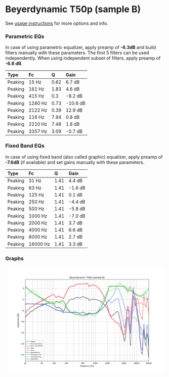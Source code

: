 # Beyerdynamic T50p (sample B)
See [usage instructions](https://github.com/jaakkopasanen/AutoEq#usage) for more options and info.

### Parametric EQs
In case of using parametric equalizer, apply preamp of **-6.3dB** and build filters manually
with these parameters. The first 5 filters can be used independently.
When using independent subset of filters, apply preamp of **-6.8 dB**.

| Type    | Fc      |    Q | Gain     |
|:--------|:--------|:-----|:---------|
| Peaking | 15 Hz   | 0.62 | 6.7 dB   |
| Peaking | 161 Hz  | 1.83 | 4.6 dB   |
| Peaking | 415 Hz  | 0.3  | -8.2 dB  |
| Peaking | 1280 Hz | 0.73 | -10.6 dB |
| Peaking | 2122 Hz | 0.39 | 12.9 dB  |
| Peaking | 116 Hz  | 7.94 | 0.8 dB   |
| Peaking | 2210 Hz | 7.48 | 1.8 dB   |
| Peaking | 3357 Hz | 3.09 | -0.7 dB  |

### Fixed Band EQs
In case of using fixed band (also called graphic) equalizer, apply preamp of **-7.6dB**
(if available) and set gains manually with these parameters.

| Type    | Fc       |    Q | Gain    |
|:--------|:---------|:-----|:--------|
| Peaking | 31 Hz    | 1.41 | 4.4 dB  |
| Peaking | 63 Hz    | 1.41 | -1.6 dB |
| Peaking | 125 Hz   | 1.41 | 0.1 dB  |
| Peaking | 250 Hz   | 1.41 | -4.4 dB |
| Peaking | 500 Hz   | 1.41 | -5.8 dB |
| Peaking | 1000 Hz  | 1.41 | -7.0 dB |
| Peaking | 2000 Hz  | 1.41 | 3.7 dB  |
| Peaking | 4000 Hz  | 1.41 | 6.6 dB  |
| Peaking | 8000 Hz  | 1.41 | 2.7 dB  |
| Peaking | 16000 Hz | 1.41 | 3.3 dB  |

### Graphs
![](./Beyerdynamic%20T50p%20(sample%20B).png)